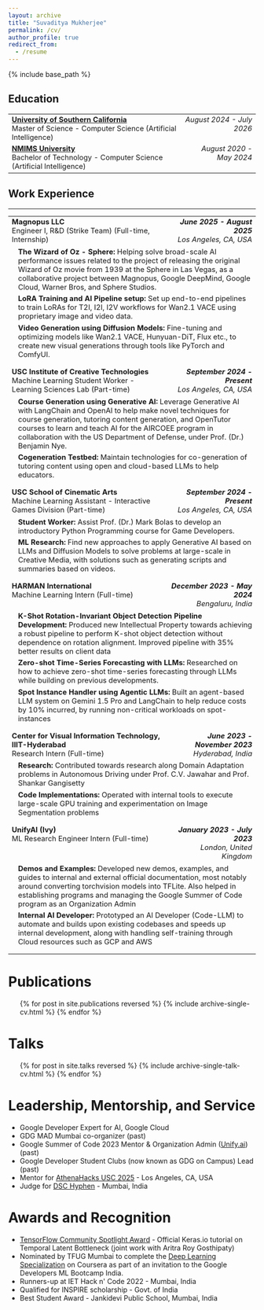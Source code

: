 ```yaml
---
layout: archive
title: "Suvaditya Mukherjee"
permalink: /cv/
author_profile: true
redirect_from:
  - /resume
---
```


{% include base_path %}

## Education

<table style="border: none; font-size: 1.04em;">
  <tr style="border: none;">
    <td style="border: none;">
      <strong><a href="https://www.usc.edu/">University of Southern California</a></strong><br>
      Master of Science - Computer Science (Artificial Intelligence)
    </td>
    <td style="text-align: right; vertical-align: top; font-style: italic; border: none;">
      August 2024 - July 2026
    </td>
  </tr>
  <tr style="border: none;">
    <td style="border: none;">
      <strong><a href="https://engineering.nmims.edu">NMIMS University</a></strong><br>
      Bachelor of Technology - Computer Science (Artificial Intelligence)
    </td>
    <td style="text-align: right; vertical-align: top; font-style: italic; border: none;">
      August 2020 - May 2024
    </td>
  </tr>
</table>

<!-- Education
======
* M.S. in Computer Science (Artificial Intelligence), University of Southern California, 2026 (expected)
* B.Tech in Artificial Intelligence, NMIMS University, 2024 -->

## Work Experience

---


<table style="width: 100%; border: none; border-collapse: collapse; font-size: 1.05em;">

  <!-- Magnopus LLC -->
  <tr style="border: none;">
    <!-- Left Cell: Company & Position -->
    <td style="border: none; vertical-align: top; padding-bottom: 5px;">
      <strong>Magnopus LLC</strong><br>
      Engineer I, R&D (Strike Team) (Full-time, Internship)
    </td>
    <!-- Right Cell: Date & Location -->
    <td style="border: none; text-align: right; vertical-align: top; padding-bottom: 5px;">
      <em style="font-weight: bold;">June 2025 - August 2025</em><br>
      <em style="font-style: italic;">Los Angeles, CA, USA</em>
    </td>
  </tr>
  <!-- Description Rows -->
  <tr style="border: none;">
    <td colspan="2" style="border: none; padding-left: 20px; vertical-align: top;">
      <strong>The Wizard of Oz - Sphere:</strong> Helping solve broad-scale AI performance issues related to the project of releasing the original Wizard of Oz movie from 1939 at the Sphere in Las Vegas, as a collaborative project between Magnopus, Google DeepMind, Google Cloud, Warner Bros, and Sphere Studios.
    </td>
  </tr>
  <tr style="border: none;">
    <td colspan="2" style="border: none; padding-left: 20px; vertical-align: top;">
      <strong>LoRA Training and AI Pipeline setup:</strong> Set up end-to-end pipelines to train LoRAs for T2I, I2I, I2V workflows for Wan2.1 VACE using proprietary image and video data.
    </td>
  </tr>
  <tr style="border: none;">
    <td colspan="2" style="border: none; padding-left: 20px; padding-bottom: 15px; vertical-align: top;"> <!-- Bottom padding for separation -->
      <strong>Video Generation using Diffusion Models:</strong> Fine-tuning and optimizing models like Wan2.1 VACE, Hunyuan-DiT, Flux etc., to create new visual generations through tools like PyTorch and ComfyUI.
    </td>
  </tr>

  <!-- USC Institute for Creative Technologies -->
  <tr style="border: none;">
    <!-- Left Cell: Company & Position -->
    <td style="border: none; vertical-align: top; padding-bottom: 5px;">
      <strong>USC Institute of Creative Technologies</strong><br>
      Machine Learning Student Worker - Learning Sciences Lab (Part-time)
    </td>
    <!-- Right Cell: Date & Location -->
    <td style="border: none; text-align: right; vertical-align: top; padding-bottom: 5px;">
      <em style="font-weight: bold;">September 2024 - Present</em><br>
      <em style="font-style: italic;">Los Angeles, CA, USA</em>
    </td>
  </tr>
  <!-- Description Rows -->
  <tr style="border: none;">
    <td colspan="2" style="border: none; padding-left: 20px; vertical-align: top;">
      <strong>Course Generation using Generative AI:</strong> Leverage Generative AI with LangChain and OpenAI to help make novel techniques for course generation, tutoring content generation, and OpenTutor courses to learn and teach AI for the AIRCOEE program in collaboration with the US Department of Defense, under Prof. (Dr.) Benjamin Nye.
    </td>
  </tr>
  <tr style="border: none;">
    <td colspan="2" style="border: none; padding-left: 20px; padding-bottom: 15px; vertical-align: top;"> <!-- Bottom padding for separation -->
      <strong>Cogeneration Testbed:</strong> Maintain technologies for co-generation of tutoring content using open and cloud-based LLMs to help educators.
    </td>
  </tr>

  <!-- USC School of Cinematic Arts -->
  <tr style="border: none;">
    <!-- Left Cell: Company & Position -->
    <td style="border: none; vertical-align: top; padding-bottom: 5px;">
      <strong>USC School of Cinematic Arts</strong><br>
      Machine Learning Assistant - Interactive Games Division (Part-time)
    </td>
    <!-- Right Cell: Date & Location -->
    <td style="border: none; text-align: right; vertical-align: top; padding-bottom: 5px;">
      <em style="font-weight: bold;">September 2024 - Present</em><br>
      <em style="font-style: italic;">Los Angeles, CA, USA</em>
    </td>
  </tr>
  <!-- Description Rows -->
  <tr style="border: none;">
    <td colspan="2" style="border: none; padding-left: 20px; vertical-align: top;">
      <strong>Student Worker:</strong> Assist Prof. (Dr.) Mark Bolas to develop an introductory Python Programming course for Game Developers.
    </td>
  </tr>
  <tr style="border: none;">
    <td colspan="2" style="border: none; padding-left: 20px; padding-bottom: 15px; vertical-align: top;"> <!-- Bottom padding for separation -->
      <strong>ML Research:</strong> Find new approaches to apply Generative AI based on LLMs and Diffusion Models to solve problems at large-scale in Creative Media, with solutions such as generating scripts and summaries based on videos.
    </td>
  </tr>

  <!-- HARMAN International -->
  <tr style="border: none;">
     <!-- Left Cell: Company & Position -->
    <td style="border: none; vertical-align: top; padding-bottom: 5px;">
      <strong>HARMAN International</strong><br>
      Machine Learning Intern (Full-time)
    </td>
     <!-- Right Cell: Date & Location -->
    <td style="border: none; text-align: right; vertical-align: top; padding-bottom: 5px;">
      <em style="font-weight: bold;">December 2023 - May 2024</em><br>
      <em style="font-style: italic;">Bengaluru, India</em>
    </td>
  </tr>
   <!-- Description Rows -->
  <tr style="border: none;">
    <td colspan="2" style="border: none; padding-left: 20px; vertical-align: top;">
      <strong>K-Shot Rotation-Invariant Object Detection Pipeline Development:</strong> Produced new Intellectual Property towards achieving a robust pipeline to perform K-shot object detection without dependence on rotation alignment. Improved pipeline with 35% better results on client data
    </td>
  </tr>
  <tr style="border: none;">
    <td colspan="2" style="border: none; padding-left: 20px; vertical-align: top;">
      <strong>Zero-shot Time-Series Forecasting with LLMs:</strong> Researched on how to achieve zero-shot time-series forecasting through LLMs while building on previous developments.
    </td>
  </tr>
  <tr style="border: none;">
    <td colspan="2" style="border: none; padding-left: 20px; padding-bottom: 15px; vertical-align: top;"> <!-- Bottom padding for separation -->
      <strong>Spot Instance Handler using Agentic LLMs:</strong> Built an agent-based LLM system on Gemini 1.5 Pro and LangChain to help reduce costs by 10% incurred, by running non-critical workloads on spot-instances
    </td>
  </tr>

  <!-- CVIT, IIIT-Hyderabad -->
  <tr style="border: none;">
     <!-- Left Cell: Company & Position -->
    <td style="border: none; vertical-align: top; padding-bottom: 5px;">
      <strong>Center for Visual Information Technology, IIIT-Hyderabad</strong><br>
      Research Intern (Full-time)
    </td>
     <!-- Right Cell: Date & Location -->
    <td style="border: none; text-align: right; vertical-align: top; padding-bottom: 5px;">
      <em style="font-weight: bold;">June 2023 - November 2023</em><br>
      <em style="font-style: italic;">Hyderabad, India</em>
    </td>
  </tr>
   <!-- Description Rows -->
  <tr style="border: none;">
    <td colspan="2" style="border: none; padding-left: 20px; vertical-align: top;">
       <strong>Research:</strong> Contributed towards research along Domain Adaptation problems in Autonomous Driving under Prof. C.V. Jawahar and Prof. Shankar Gangisetty
    </td>
  </tr>
   <tr style="border: none;">
    <td colspan="2" style="border: none; padding-left: 20px; padding-bottom: 15px; vertical-align: top;"> <!-- Bottom padding for separation -->
       <strong>Code Implementations:</strong> Operated with internal tools to execute large-scale GPU training and experimentation on Image Segmentation problems
    </td>
  </tr>

  <!-- UnifyAI (Ivy) -->
  <tr style="border: none;">
     <!-- Left Cell: Company & Position -->
    <td style="border: none; vertical-align: top; padding-bottom: 5px;">
      <strong>UnifyAI (Ivy)</strong><br>
      ML Research Engineer Intern (Full-time)
    </td>
     <!-- Right Cell: Date & Location -->
    <td style="border: none; text-align: right; vertical-align: top; padding-bottom: 5px;">
      <em style="font-weight: bold;">January 2023 - July 2023</em><br>
      <em style="font-style: italic;">London, United Kingdom</em>
    </td>
  </tr>
   <!-- Description Rows -->
  <tr style="border: none;">
    <td colspan="2" style="border: none; padding-left: 20px; vertical-align: top;">
       <strong>Demos and Examples:</strong> Developed new demos, examples, and guides to internal and external official documentation, most notably around converting torchvision models into TFLite. Also helped in establishing programs and managing the Google Summer of Code program as an Organization Admin
    </td>
  </tr>
   <tr style="border: none;">
    <td colspan="2" style="border: none; padding-left: 20px; padding-bottom: 15px; vertical-align: top;"> <!-- Bottom padding for separation -->
       <strong>Internal AI Developer:</strong> Prototyped an AI Developer (Code-LLM) to automate and builds upon existing codebases and speeds up internal development, along with handling self-training through Cloud resources such as GCP and AWS
    </td>
  </tr>

</table>
<!-- Work experience
======
* **USC Institute for Creative Technologies: Machine Learning Student Worker - Learning Sciences Lab**
  * **Course Generation using Generative AI**: Leverage Generative AI with LangChain and OpenAI to help make novel
techniques for course generation, tutoring content generation, and OpenTutor courses to learn and teach AI for the
AIRCOEE program in collaboration with the US Department of Defense, under Prof. (Dr.) Benjamin Nye.
  * **Cogeneration Testbed**: Maintain technologies for co-generation of tutoring content using open and cloud-based LLMs
to help educators.

* **USC School of Cinematic Arts: Machine Learning Assistant - Interactive Games Division**
  * **Student Worker**: Assist Prof. (Dr.) Mark Bolas to develop an introductory Python Programming course for Game
Developers.
  * **ML Research**: Find new approaches to apply Generative AI for Audio and investigate more about audio representation learning.

* **Harman International**: Machine Learning Intern
  * **K-Shot Rotation-Invariant Object Detection Pipeline Development**: Produced new Intellectual Property
towards achieving a robust pipeline to perform K-shot object detection without dependence on rotation alignment.
Improved pipeline with 35% better results on client data
  * **Zero-shot Time-Series Forecasting with LLMs**: Researched on how to achieve zero-shot time-series forecasting
through LLMs while building on previous developments.
  * **Spot Instance Handler using Agentic LLMs**: Built an agent-based LLM system on Gemini 1.5 Pro and LangChain
to help reduce costs by 10% incurred, by running non-critical workloads on spot-instances

* **Center for Visual Information Technology, IIIT-Hyderabad**: Research Intern
  * **Research**: Contributed towards research along Domain Adaptation problems in Autonomous Driving under Prof. C.V. Jawahar and Prof. Shankar Gangisetty
  * **Code Implementations**: Operated with internal tools to execute large-scale GPU training and experimentation on Image Segmentation problems

* **UnifyAI (Ivy)**: ML Research Engineer Intern
  * **Demos and Examples**: Developed new demos, examples, and guides to internal and external official documentation, most notably around converting torchvision models into TFLite. Also helped in establishing programs and managing the Google Summer of Code program as an Organization Admin
  * **Internal AI Developer**: Prototyped an AI Developer (Code-LLM) to automate and builds upon existing codebases and speeds up internal development, along with handling self-training through Cloud resources such as GCP and AWS

* **Mosaic Wellness**: Software Engineer Intern
  * Image Annotation Tool: In-house end-to-end tool, developed with TypeScript (APIs from/into Amazon RDS) and
integrated into a React frontend to be used by doctors for tagging and annotation of patient images.
  * ML CI/CD Pipeline: Designed and partially implemented a Continuous ML pipeline with use of AWS SageMaker,
AWS RDS and AWS EC2 for deployment of a classifier. -->
  
<!-- Skills
======
* Skill 1
* Skill 2
  * Sub-skill 2.1
  * Sub-skill 2.2
  * Sub-skill 2.3
* Skill 3 -->

Publications
======
  <ul>{% for post in site.publications reversed %}
    {% include archive-single-cv.html %}
  {% endfor %}</ul>
  
Talks
======
  <ul>{% for post in site.talks reversed %}
    {% include archive-single-talk-cv.html  %}
  {% endfor %}</ul>
  
<!-- Teaching
======
  <ul>{% for post in site.teaching reversed %}
    {% include archive-single-cv.html %}
  {% endfor %}</ul> -->
  
Leadership, Mentorship, and Service
======
* Google Developer Expert for AI, Google Cloud
* GDG MAD Mumbai co-organizer (past)
* Google Summer of Code 2023 Mentor & Organization Admin ([Unify.ai](https://summerofcode.withgoogle.com/archive/2023/organizations/ivy-lets-unifyai)) (past)
* Google Developer Student Clubs (now known as GDG on Campus) Lead (past)
* Mentor for [AthenaHacks USC 2025](https://athenahacks.com/) - Los Angeles, CA, USA
* Judge for [DSC Hyphen](https://hyphen.mpst.me/) - Mumbai, India


Awards and Recognition
======
* [TensorFlow Community Spotlight Award](https://x.com/TensorFlow/status/1681802984227840000) - Official Keras.io tutorial on Temporal Latent Bottleneck (joint work with Aritra Roy Gosthipaty)
* Nominated by TFUG Mumbai to complete the [Deep Learning Specialization](https://www.coursera.org/account/accomplishments/specialization/RLXRT8QWHZN2) on Coursera as part of an invitation to the Google Developers ML Bootcamp India.
* Runners-up at IET Hack n' Code 2022 - Mumbai, India
* Qualified for INSPIRE scholarship - Govt. of India
* Best Student Award - Jankidevi Public School, Mumbai, India